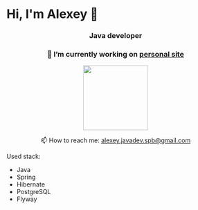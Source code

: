 # Hi, I'm Alexey 👋

<h3 align='center'>Java developer</h3>
<h3 align='center'>🔭 I’m currently working on <a href="https://github.com/nxbeyxnd/PersonalSite"> personal site</a></h3>
<p align='center'>
  <a align='center' href="https://github-readme-stats.vercel.app/api?username=nxbeyxnd&show_icons=true&count_private=true">
    <img align='center' height=150 src="https://github-readme-stats.vercel.app/api?username=nxbeyxnd&show_icons=true&count_private=true"/>
  </a>
</p>

<p align='center'>
  📫 How to reach me: <a href = "alexey.javadev.spb@gmail.com">alexey.javadev.spb@gmail.com</a>
</p>

Used stack:

- Java
- Spring
- Hibernate
- PostgreSQL
- Flyway 

<!--
**nxbeyxnd/nxbeyxnd** is a ✨ _special_ ✨ repository because its `README.md` (this file) appears on your GitHub profile.

Here are some ideas to get you started:

- 🔭 I’m currently working on 
- 🌱 I’m currently learning ...
- 👯 I’m looking to collaborate on ...
- 🤔 I’m looking for help with ...
- 💬 Ask me about ...
- 📫 How to reach me: ...
- 😄 Pronouns: ...
- ⚡ Fun fact: ...
-->
